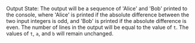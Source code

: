 Output State: The output will be a sequence of 'Alice' and 'Bob' printed to the console, where 'Alice' is printed if the absolute difference between the two input integers is odd, and 'Bob' is printed if the absolute difference is even. The number of lines in the output will be equal to the value of `t`. The values of `t`, `a`, and `b` will remain unchanged.